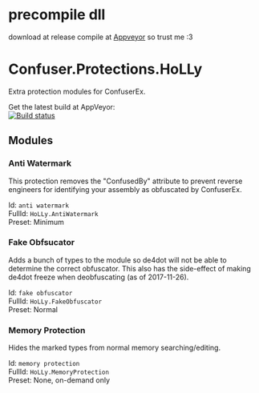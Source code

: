 # precompile dll
download at release
compile at [Appveyor](https://ci.appveyor.com/project/pp0236/confuser-protections-holly/build/artifacts) so trust me :3

# Confuser.Protections.HoLLy
Extra protection modules for ConfuserEx.

Get the latest build at AppVeyor:  
[![Build status](https://ci.appveyor.com/api/projects/status/4s8myfmgvk0u4wcq?svg=true)](https://ci.appveyor.com/project/HoLLy-HaCKeR/confuser-protections-holly/build/artifacts)

## Modules
### Anti Watermark
This protection removes the "ConfusedBy" attribute to prevent reverse engineers for identifying 
your assembly as obfuscated by ConfuserEx.

Id: `anti watermark`  
FullId: `HoLLy.AntiWatermark`  
Preset: Minimum

### Fake Obfsucator
Adds a bunch of types to the module so de4dot will not be able to determine the correct obfuscator. 
This also has the side-effect of making de4dot freeze when deobfuscating (as of 2017-11-26).

Id: `fake obfuscator`  
FullId: `HoLLy.FakeObfuscator`  
Preset: Normal

### Memory Protection
Hides the marked types from normal memory searching/editing.

Id: `memory protection`  
FullId: `HoLLy.MemoryProtection`  
Preset: None, on-demand only
